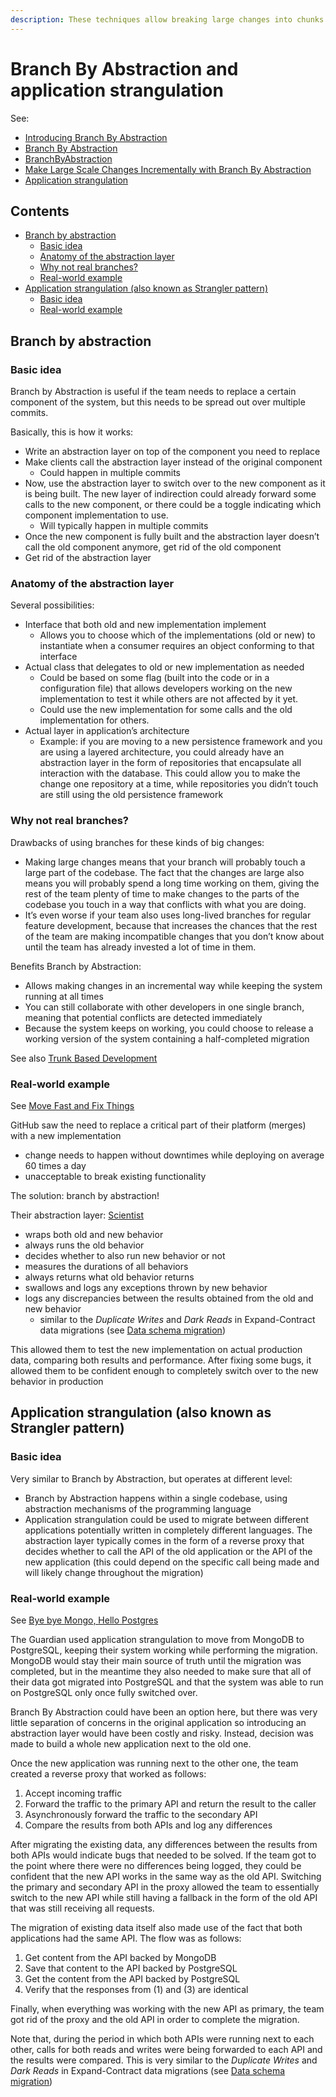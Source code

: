 ```yaml
---
description: These techniques allow breaking large changes into chunks of smaller changes that don't break the system
---
```


# Branch By Abstraction and application strangulation

See:

-   [Introducing Branch By Abstraction](https://paulhammant.com/blog/branch_by_abstraction.html)
-   [Branch By Abstraction](https://trunkbaseddevelopment.com/branch-by-abstraction/)
-   [BranchByAbstraction](https://martinfowler.com/bliki/BranchByAbstraction.html)
-   [Make Large Scale Changes Incrementally with Branch By Abstraction](https://continuousdelivery.com/2011/05/make-large-scale-changes-incrementally-with-branch-by-abstraction/)
-   [Application strangulation](https://trunkbaseddevelopment.com/strangulation/)

## Contents

-   [Branch by abstraction](#branch-by-abstraction)
    -   [Basic idea](#basic-idea)
    -   [Anatomy of the abstraction layer](#anatomy-of-the-abstraction-layer)
    -   [Why not real branches?](#why-not-real-branches)
    -   [Real-world example](#real-world-example)
-   [Application strangulation (also known as Strangler pattern)](#application-strangulation-also-known-as-strangler-pattern)
    -   [Basic idea](#basic-idea-1)
    -   [Real-world example](#real-world-example-1)

## Branch by abstraction

### Basic idea

Branch by Abstraction is useful if the team needs to replace a certain component of the system, but this needs to be spread out over multiple commits.

Basically, this is how it works:

-   Write an abstraction layer on top of the component you need to replace
-   Make clients call the abstraction layer instead of the original component
    -   Could happen in multiple commits
-   Now, use the abstraction layer to switch over to the new component as it is being built. The new layer of indirection could already forward some calls to the new component, or there could be a toggle indicating which component implementation to use.
    -   Will typically happen in multiple commits
-   Once the new component is fully built and the abstraction layer doesn’t call the old component anymore, get rid of the old component
-   Get rid of the abstraction layer

### Anatomy of the abstraction layer

Several possibilities:

-   Interface that both old and new implementation implement
    -   Allows you to choose which of the implementations (old or new) to instantiate when a consumer requires an object conforming to that interface
-   Actual class that delegates to old or new implementation as needed
    -   Could be based on some flag (built into the code or in a configuration file) that allows developers working on the new implementation to test it while others are not affected by it yet.
    -   Could use the new implementation for some calls and the old implementation for others.
-   Actual layer in application’s architecture
    -   Example: if you are moving to a new persistence framework and you are using a layered architecture, you could already have an abstraction layer in the form of repositories that encapsulate all interaction with the database. This could allow you to make the change one repository at a time, while repositories you didn’t touch are still using the old persistence framework

### Why not real branches?

Drawbacks of using branches for these kinds of big changes:

-   Making large changes means that your branch will probably touch a large part of the codebase. The fact that the changes are large also means you will probably spend a long time working on them, giving the rest of the team plenty of time to make changes to the parts of the codebase you touch in a way that conflicts with what you are doing.
-   It’s even worse if your team also uses long-lived branches for regular feature development, because that increases the chances that the rest of the team are making incompatible changes that you don’t know about until the team has already invested a lot of time in them.

Benefits Branch by Abstraction:

-   Allows making changes in an incremental way while keeping the system running at all times
-   You can still collaborate with other developers in one single branch, meaning that potential conflicts are  detected immediately
-   Because the system keeps on working, you could choose to release a working version of the system containing a half-completed migration

See also [Trunk Based Development](./Trunk-Based-Development.md)

### Real-world example

See [Move Fast and Fix Things](https://github.blog/2015-12-15-move-fast/)

GitHub saw the need to replace a critical part of their platform (merges) with a new implementation

-   change needs to happen without downtimes while deploying on average 60 times a day
-   unacceptable to break existing functionality

The solution: branch by abstraction!

Their abstraction layer: [Scientist](https://github.com/github/scientist)

-   wraps both old and new behavior
-   always runs the old behavior
-   decides whether to also run new behavior or not
-   measures the durations of all behaviors
-   always returns what old behavior returns
-   swallows and logs any exceptions thrown by new behavior
-   logs any discrepancies between the results obtained from the old and new behavior
    -   similar to the _Duplicate Writes_ and _Dark Reads_ in Expand-Contract data migrations (see [Data schema migration](../data/Data-schema-migration.md))

This allowed them to test the new implementation on actual production data, comparing both results and performance. After fixing some bugs, it allowed them to be confident enough to completely switch over to the new behavior in production

## Application strangulation (also known as Strangler pattern)

### Basic idea

Very similar to Branch by Abstraction, but operates at different level:

-   Branch by Abstraction happens within a single codebase, using abstraction mechanisms of the programming language
-   Application strangulation could be used to migrate between different applications potentially written in completely different languages. The abstraction layer typically comes in the form of a reverse proxy that decides whether to call the API of the old application or the API of the new application (this could depend on the specific call being made and will likely change throughout the migration)

### Real-world example

See [Bye bye Mongo, Hello Postgres](https://www.theguardian.com/info/2018/nov/30/bye-bye-mongo-hello-postgres)

The Guardian used application strangulation to move from MongoDB to PostgreSQL, keeping their system working while performing the migration. MongoDB would stay their main source of truth until the migration was completed, but in the meantime they also needed to make sure that all of their data got migrated into PostgreSQL and that the system was able to run on PostgreSQL only once fully switched over.

Branch By Abstraction could have been an option here, but there was very little separation of concerns in the original application so introducing an abstraction layer would have been costly and risky. Instead, decision was made to build a whole new application next to the old one.

Once the new application was running next to the other one, the team created a reverse proxy that worked as follows:

1.  Accept incoming traffic
2.  Forward the traffic to the primary API and return the result to the caller
3.  Asynchronously forward the traffic to the secondary API
4.  Compare the results from both APIs and log any differences

After migrating the existing data, any differences between the results from both APIs would indicate bugs that needed to be solved. If the team got to the point where there were no differences being logged, they could be confident that the new API works in the same way as the old API. Switching the primary and secondary API in the proxy allowed the team to essentially switch to the new API while still having a fallback in the form of the old API that was still receiving all requests.

The migration of existing data itself also made use of the fact that both applications had the same API. The flow was as follows:

1.  Get content from the API backed by MongoDB
2.  Save that content to the API backed by PostgreSQL
3.  Get the content from the API backed by PostgreSQL
4.  Verify that the responses from (1) and (3) are identical

Finally, when everything was working with the new API as primary, the team got rid of the proxy and the old API in order to complete the migration.

Note that, during the period in which both APIs were running next to each other, calls for both reads and writes were being forwarded to each API and the results were compared. This is very similar to the _Duplicate Writes_ and _Dark Reads_ in Expand-Contract data migrations (see [Data schema migration](../data/Data-schema-migration.md))
